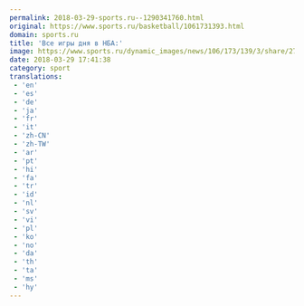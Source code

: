 ```yaml
---
permalink: 2018-03-29-sports.ru--1290341760.html
original: https://www.sports.ru/basketball/1061731393.html
domain: sports.ru
title: 'Все игры дня в НБА:'
image: https://www.sports.ru/dynamic_images/news/106/173/139/3/share/27fe78.png
date: 2018-03-29 17:41:38
category: sport
translations: 
 - 'en'
 - 'es'
 - 'de'
 - 'ja'
 - 'fr'
 - 'it'
 - 'zh-CN'
 - 'zh-TW'
 - 'ar'
 - 'pt'
 - 'hi'
 - 'fa'
 - 'tr'
 - 'id'
 - 'nl'
 - 'sv'
 - 'vi'
 - 'pl'
 - 'ko'
 - 'no'
 - 'da'
 - 'th'
 - 'ta'
 - 'ms'
 - 'hy'
---
```


